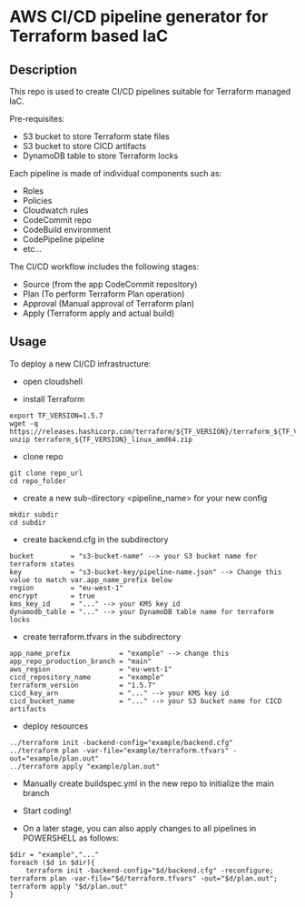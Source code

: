 # AWS CI/CD pipeline generator for Terraform based IaC

## Description
This repo is used to create CI/CD pipelines suitable for Terraform managed IaC.

Pre-requisites:
- S3 bucket to store Terraform state files
- S3 bucket to store CICD artifacts
- DynamoDB table to store Terraform locks

Each pipeline is made of individual components such as:
- Roles
- Policies
- Cloudwatch rules
- CodeCommit repo
- CodeBuild environment
- CodePipeline pipeline
- etc...


The CI/CD workflow includes the following stages:
- Source (from the app CodeCommit repository)
- Plan (To perform Terraform Plan operation)
- Approval (Manual approval of Terraform plan)
- Apply (Terraform apply and actual build)


## Usage
To deploy a new CI/CD infrastructure:
- open cloudshell

- install Terraform
```
export TF_VERSION=1.5.7
wget -q https://releases.hashicorp.com/terraform/${TF_VERSION}/terraform_${TF_VERSION}_linux_amd64.zip
unzip terraform_${TF_VERSION}_linux_amd64.zip
```

- clone repo
```
git clone repo_url
cd repo_folder
```

- create a new sub-directory <pipeline_name> for your new config 
```
mkdir subdir
cd subdir
```

- create backend.cfg in the subdirectory
```
bucket         = "s3-bucket-name" --> your S3 bucket name for terraform states
key            = "s3-bucket-key/pipeline-name.json" --> Change this value to match var.app_name_prefix below 
region         = "eu-west-1"
encrypt        = true
kms_key_id     = "..." --> your KMS key id
dynamodb_table = "..." --> your DynamoDB table name for terraform locks
```

- create terraform.tfvars in the subdirectory
```
app_name_prefix            = "example" --> change this
app_repo_production_branch = "main"
aws_region                 = "eu-west-1"
cicd_repository_name       = "example"
terraform_version          = "1.5.7"
cicd_key_arn               = "..." --> your KMS key id
cicd_bucket_name           = "..." --> your S3 bucket name for CICD artifacts
```

- deploy resources
```
../terraform init -backend-config="example/backend.cfg"
../terraform plan -var-file="example/terraform.tfvars" -out="example/plan.out"
../terraform apply "example/plan.out"
```

- Manually create buildspec.yml in the new repo to initialize the main branch

- Start coding!

- On a later stage, you can also apply changes to all pipelines in POWERSHELL as follows:
```
$dir = "example","..."
foreach ($d in $dir){
    terraform init -backend-config="$d/backend.cfg" -reconfigure; terraform plan -var-file="$d/terraform.tfvars" -out="$d/plan.out"; terraform apply "$d/plan.out"
}
```
